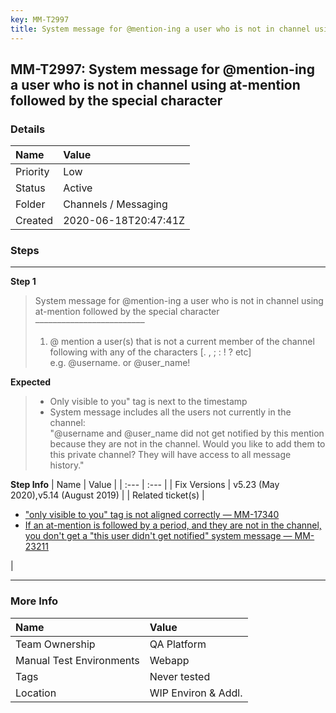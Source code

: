 ```yaml
---
key: MM-T2997
title: System message for @mention-ing a user who is not in channel using at-mention followed by the special character
---
```


## MM-T2997: System message for @mention-ing a user who is not in channel using at-mention followed by the special character

### Details

| Name     | Value                |
| :------- | :------------------- |
| Priority | Low                  |
| Status   | Active               |
| Folder   | Channels / Messaging |
| Created  | 2020-06-18T20:47:41Z |

### Steps

<hr/>

**Step 1**

> <article>System message for @mention-ing a user who is not in channel using at-mention followed by the special character<br>–––––––––––––––––––––––––<ol><li>@ mention a user(s) that is not a current member of the channel following with any of the characters [. , ; : ! ? etc] <br>e.g. @username. or @user_name!</li></ol></article>

**Expected**

> <article><ul><li>Only visible to you" tag is next to the timestamp</li><li>System message includes all the users not currently in the channel:<br>"@username and @user_name did not get notified by this mention because they are not in the channel. Would you like to add them to this private channel? They will have access to all message history."</li></ul></article>

**Step Info**
| Name | Value |
| :--- | :--- |
| Fix Versions | v5.23 (May 2020),v5.14 (August 2019) |
| Related ticket(s) | <ul><li><a href="https://mattermost.atlassian.net/browse/MM-17340">"only visible to you" tag is not aligned correctly — MM-17340</a></li><li><a href="https://mattermost.atlassian.net/browse/MM-23211">If an at-mention is followed by a period, and they are not in the channel, you don't get a "this user didn't get notified" system message — MM-23211</a></li></ul> |

<hr/>

### More Info

| Name                     | Value               |
| :----------------------- | :------------------ |
| Team Ownership           | QA Platform         |
| Manual Test Environments | Webapp              |
| Tags                     | Never tested        |
| Location                 | WIP Environ & Addl. |
